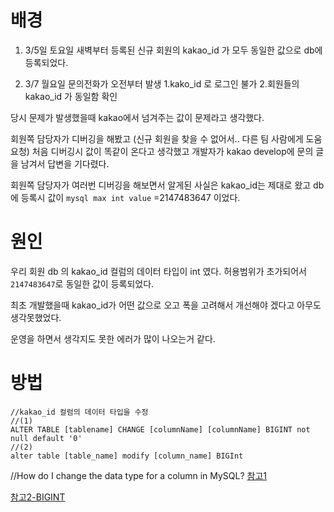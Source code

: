 # 배경

1. 3/5일 토요일 새벽부터 등록된 신규 회원의 
kakao_id 가 모두 동일한 값으로 db에 등록되었다.
   
2. 3/7 월요일 문의전화가 오전부터 발생
    1.kako_id 로 로그인 불가
    2.회원들의 kakao_id 가 동일함 확인
    
당시 문제가 발생했을때
kakao에서 넘겨주는 값이 문제라고 생각했다.

회원쪽 담당자가 디버깅을 해봤고
(신규 회원을 찾을 수 없어서.. 다른 팀 사람에게 도움 요청)
처음 디버깅시 값이 똑같이 온다고 생각했고
개발자가 kakao develop에 문의 글을 남겨서 답변을 기다렸다.

회원쪽 담당자가 여러번 디버깅을 해보면서 알게된 사실은
kakao_id는 제대로 왔고
db에 등록시 값이 
`mysql max int value` =2147483647
이었다.

# 원인   
우리 회원 db 의 kakao_id 컬럼의 데이터 타입이 int 였다.
허용범위가 초가되어서 `2147483647`로 동일한 값이 등록되었다.

최초 개발했을때
kakao_id가 어떤 값으로 오고
폭을 고려해서 개선해야 겠다고 아무도 생각못했었다.

운영을 하면서 생각지도 못한 에러가 많이 나오는거 같다.


# 방법 

```
//kakao_id 컬럼의 데이터 타입을 수정
//(1)
ALTER TABLE [tablename] CHANGE [columnName] [columnName] BIGINT not null default '0'
//(2)
alter table [table_name] modify [column_name] BIGInt

```
//How do I change the data type for a column in MySQL?
[참고1](https://stackoverflow.com/questions/1356866/how-do-i-change-the-data-type-for-a-column-in-mysql)

[참고2-BIGINT](https://dogleg.co.kr/?p=163#zerofill)